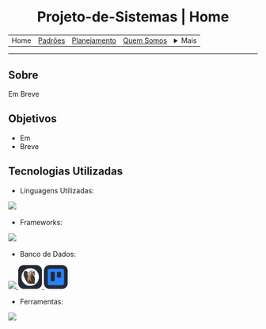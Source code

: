 <h1 align="center"> Projeto-de-Sistemas | Home</h1>

<table align="center">
    <tr>
        <td>Home</td>
        <td><a href="\docs\defaults.md">Padrões</a></td>
        <td><a href="\docs\plan.md">Planejamento</a></td>
        <td><a href="\docs\us.md">Quem Somos</a></td>
        <td>
            <details style="position: relative;">
                <summary>Mais</summary>
                <ul style="position: absolute; background: transparent; border: 1px solid #ccc; padding: 10px; list-style: none; border-radius: 10px">
                    <li><a href="\docs\contact.md">Contato</a></li>
                    <li><a href="\docs\sup.md">Suporte</a></li>
                    <li><a href="\docs\faq.md">FAQ</a></li>
                </ul>
            </details>
        </td>
    </tr>
</table>

<hr>

## Sobre

Em Breve 

## Objetivos

- Em
- Breve

## Tecnologias Utilizadas

- Linguagens Utilizadas:
<p>
  <a href="https://skillicons.dev">
    <img src="https://skillicons.dev/icons?i=python,dart,js,css,html" />
  </a>
</p>

- Frameworks:
<p>
  <a href="https://skillicons.dev">
    <img src="https://skillicons.dev/icons?i=django,flutter" />
  </a>
</p>

- Banco de Dados:
<p>
  <a href="https://skillicons.dev">
    <img src="https://skillicons.dev/icons?i=mysql" />
    <img src="docs/icons/Dbeaver-Dark.svg" width="48">
    <img src="docs/icons/Trello-Dark.svg" width="48">
  </a>
</p>

- Ferramentas:
<p>
  <a href="https://skillicons.dev">
    <img src="https://skillicons.dev/icons?i=vscode,figma,git,kabam" />
  </a>
</p>

<!-- ## Licença

Este projeto está licenciado sob a Licença MIT - veja o arquivo [LICENSE](LICENSE) para mais detalhes. -->